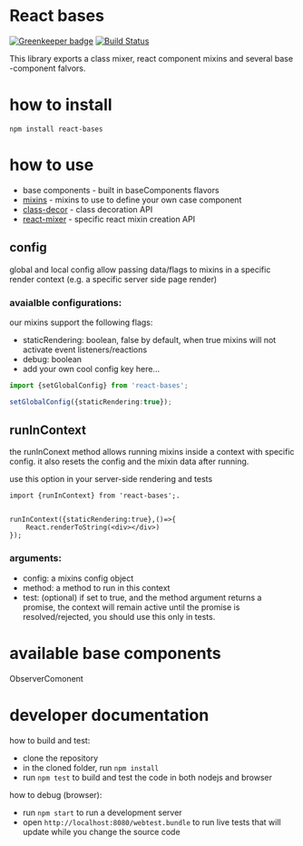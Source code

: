 # React bases

 [![Greenkeeper badge](https://badges.greenkeeper.io/wix/react-bases.svg)](https://greenkeeper.io/)
 [![Build Status](https://travis-ci.org/wix/react-bases.svg?branch=master)](https://travis-ci.org/wix/react-bases)

This library exports a class mixer,  react component mixins and several base -component falvors.



# how to install

```
npm install react-bases
```



# how to use

 - base components - built in baseComponents flavors
 - [mixins](./docs/mixins.md) - mixins to use to define your own case component
 - [class-decor](./docs/class-decor.md) - class decoration API
 - [react-mixer](./docs/react-mixer.md) - specific react mixin creation API


## config

global and local config allow passing data/flags to mixins in a specific render context (e.g. a specific server side page render)

### avaialble configurations:
our mixins support the following flags:
- staticRendering: boolean, false by default, when true mixins will not activate event listeners/reactions
- debug: boolean
- add your own cool config key here...



```ts
import {setGlobalConfig} from 'react-bases';

setGlobalConfig({staticRendering:true});
```



## runInContext
the runInConext method allows running mixins inside a context with specific config.
it also resets the config and the mixin data after running.

use this option in your server-side rendering and tests

```tsx
import {runInContext} from 'react-bases';.


runInContext({staticRendering:true},()=>{
    React.renderToString(<div></div>)
});

```

### arguments:

- config: a mixins config object
- method: a method to run in this context
- test: (optional) if set to true, and the method argument returns a promise, the context will remain active until the promise is resolved/rejected, you should use this only in tests.


# available base components

ObserverComonent

# developer documentation
how to build and test:
 - clone the repository
 - in the cloned folder, run `npm install`
 - run `npm test` to build and test the code in both nodejs and browser

how to debug (browser):
 - run `npm start` to run a development server
 - open `http://localhost:8080/webtest.bundle` to run live tests that will update while you change the source code
